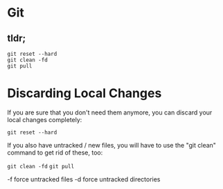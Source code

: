 # Git

## tldr;

```
git reset --hard
git clean -fd
git pull
```


# Discarding Local Changes

If you are sure that you don't need them anymore, you can discard your local changes completely:

`git reset --hard`

If you also have untracked / new files, you will have to use the "git clean" command to get rid of these, too:

`git clean -fd`
`git pull`

-f force untracked files
-d force untracked directories
